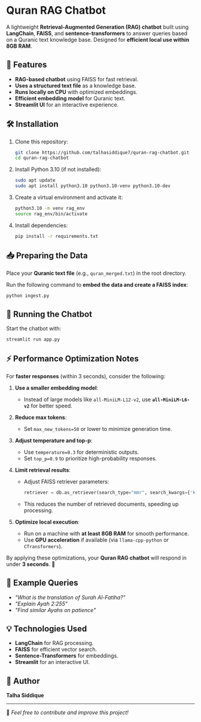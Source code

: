 # Quran RAG Chatbot

A lightweight **Retrieval-Augmented Generation (RAG) chatbot** built using **LangChain**, **FAISS**, and **sentence-transformers** to answer queries based on a Quranic text knowledge base. Designed for **efficient local use within 8GB RAM**.

## 🚀 Features
- **RAG-based chatbot** using FAISS for fast retrieval.
- **Uses a structured text file** as a knowledge base.
- **Runs locally on CPU** with optimized embeddings.
- **Efficient embedding model** for Quranic text.
- **Streamlit UI** for an interactive experience.

## 🛠 Installation

1. Clone this repository:
   ```bash
   git clone https://github.com/talhasiddique7/quran-rag-chatbot.git
   cd quran-rag-chatbot
   ```

2. Install Python 3.10 (if not installed):
   ```bash
   sudo apt update
   sudo apt install python3.10 python3.10-venv python3.10-dev
   ```

3. Create a virtual environment and activate it:
   ```bash
   python3.10 -m venv rag_env
   source rag_env/bin/activate
   ```

4. Install dependencies:
   ```bash
   pip install -r requirements.txt
   ```

## 📥 Preparing the Data

Place your **Quranic text file** (e.g., `quran_merged.txt`) in the root directory.

Run the following command to **embed the data and create a FAISS index**:
   ```bash
   python ingest.py
   ```

## 🏃 Running the Chatbot

Start the chatbot with:
   ```bash
   streamlit run app.py
   ```

## ⚡ Performance Optimization Notes  

For **faster responses** (within 3 seconds), consider the following:  

1. **Use a smaller embedding model**:  
   - Instead of large models like `all-MiniLM-L12-v2`, use **`all-MiniLM-L6-v2`** for better speed.  

2. **Reduce max tokens**:  
   - Set `max_new_tokens=50` or lower to minimize generation time.  

3. **Adjust temperature and top-p**:  
   - Use `temperature=0.3` for deterministic outputs.  
   - Set `top_p=0.9` to prioritize high-probability responses.  

4. **Limit retrieval results**:  
   - Adjust FAISS retriever parameters:  
     ```python
     retriever = db.as_retriever(search_type="mmr", search_kwargs={'k': 2, 'fetch_k': 5})
     ```
   - This reduces the number of retrieved documents, speeding up processing.  

5. **Optimize local execution**:  
   - Run on a machine with **at least 8GB RAM** for smooth performance.  
   - Use **GPU acceleration** if available (via `llama-cpp-python` or `CTransformers`).  

By applying these optimizations, your **Quran RAG chatbot** will respond in under **3 seconds**. 🚀  

## 📌 Example Queries
- *"What is the translation of Surah Al-Fatiha?"*
- *"Explain Ayah 2:255"*
- *"Find similar Ayahs on patience"*

## 💡 Technologies Used
- **LangChain** for RAG processing.
- **FAISS** for efficient vector search.
- **Sentence-Transformers** for embeddings.
- **Streamlit** for an interactive UI.

## 👤 Author
**Talha Siddique**

---

💬 *Feel free to contribute and improve this project!*
